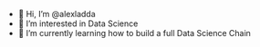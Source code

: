 - 👋 Hi, I’m @alexladda
- 👀 I’m interested in Data Science
- 🌱 I’m currently learning how to build a full Data Science Chain


<!---
- 💞️ I’m looking to collaborate on ...
- 📫 How to reach me ...
--->

<!---
alexladda/alexladda is a ✨ special ✨ repository because its `README.md` (this file) appears on your GitHub profile.
You can click the Preview link to take a look at your changes.
--->
